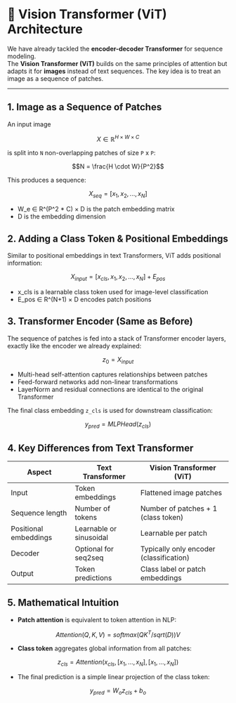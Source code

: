 # 🔹 Vision Transformer (ViT) Architecture

We have already tackled the **encoder-decoder Transformer** for sequence modeling.  
The **Vision Transformer (ViT)** builds on the same principles of attention but adapts it for **images** instead of text sequences. The key idea is to treat an image as a sequence of patches.

---

## 1. Image as a Sequence of Patches

An input image 
```math 
X \in \mathbb{R}^{H \times W \times C}
```
is split into ```N``` non-overlapping patches of size ```P``` x ```P```:

```math
N = \frac{H \cdot W}{P^2}
```
This produces a sequence:
```math
X_{seq} = [x_1, x_2, ..., x_N]
```

- W_e ∈ R^(P^2 * C) × D is the patch embedding matrix  
- D is the embedding dimension

## 2. Adding a Class Token & Positional Embeddings

Similar to positional embeddings in text Transformers, ViT adds positional information:
```math
X_{input} = [x_{cls}, x_1, x_2, ..., x_N] + E_{pos}
```

- x_cls is a learnable class token used for image-level classification  
- E_pos ∈ R^(N+1) × D encodes patch positions

## 3. Transformer Encoder (Same as Before)

The sequence of patches is fed into a stack of Transformer encoder layers, exactly like the encoder we already explained:

``` math
z_0 = X_{input}
```

- Multi-head self-attention captures relationships between patches  
- Feed-forward networks add non-linear transformations  
- LayerNorm and residual connections are identical to the original Transformer  

The final class embedding `z_cls` is used for downstream classification:
```math
y_{pred} = MLPHead(z_{cls})
```

## 4. Key Differences from Text Transformer

| Aspect             | Text Transformer       | Vision Transformer (ViT)         |
|-------------------|----------------------|---------------------------------|
| Input              | Token embeddings      | Flattened image patches          |
| Sequence length    | Number of tokens      | Number of patches + 1 (class token) |
| Positional embeddings | Learnable or sinusoidal | Learnable per patch            |
| Decoder            | Optional for seq2seq  | Typically only encoder (classification) |
| Output             | Token predictions     | Class label or patch embeddings |


## 5. Mathematical Intuition

- **Patch attention** is equivalent to token attention in NLP:
``` math
Attention(Q, K, V) = softmax(Q K^T / sqrt(D)) V
```

- **Class token** aggregates global information from all patches:
``` math
z_{cls} = Attention(x_{cls}, [x_1, ..., x_N], [x_1, ..., x_N])
```

- The final prediction is a simple linear projection of the class token:
``` math
y_{pred} = W_o z_{cls} + b_o
```








